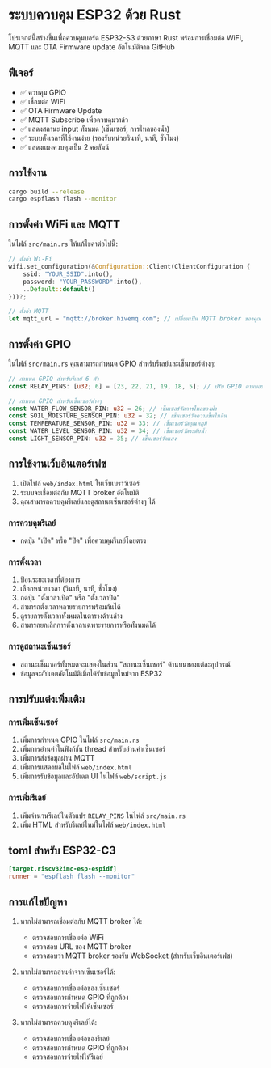 # ระบบควบคุม ESP32 ด้วย Rust

โปรเจกต์นี้สร้างขึ้นเพื่อควบคุมบอร์ด ESP32-S3 ด้วยภาษา Rust 
พร้อมการเชื่อมต่อ WiFi, MQTT และ OTA Firmware update อัตโนมัติจาก GitHub

## ฟีเจอร์
- ✅ ควบคุม GPIO
- ✅ เชื่อมต่อ WiFi
- ✅ OTA Firmware Update
- ✅ MQTT Subscribe เพื่อควบคุมวาล์ว
- ✅ แสดงสถานะ input ทั้งหมด (เซ็นเซอร์, การไหลของน้ำ)
- ✅ ระบบตั้งเวลาที่ใช้งานง่าย (รองรับหน่วยวินาที, นาที, ชั่วโมง)
- ✅ แสดงแผงควบคุมเป็น 2 คอลัมน์

## การใช้งาน

```bash
cargo build --release
cargo espflash flash --monitor
```

## การตั้งค่า WiFi และ MQTT

ในไฟล์ `src/main.rs` ให้แก้ไขค่าต่อไปนี้:

```rust
// ตั้งค่า Wi-Fi
wifi.set_configuration(&Configuration::Client(ClientConfiguration {
    ssid: "YOUR_SSID".into(),
    password: "YOUR_PASSWORD".into(),
    ..Default::default()
}))?;

// ตั้งค่า MQTT
let mqtt_url = "mqtt://broker.hivemq.com"; // เปลี่ยนเป็น MQTT broker ของคุณ
```

## การตั้งค่า GPIO

ในไฟล์ `src/main.rs` คุณสามารถกำหนด GPIO สำหรับรีเลย์และเซ็นเซอร์ต่างๆ:

```rust
// กำหนด GPIO สำหรับรีเลย์ 6 ตัว
const RELAY_PINS: [u32; 6] = [23, 22, 21, 19, 18, 5]; // ปรับ GPIO ตามบอร์ดของคุณ

// กำหนด GPIO สำหรับเซ็นเซอร์ต่างๆ
const WATER_FLOW_SENSOR_PIN: u32 = 26; // เซ็นเซอร์วัดการไหลของน้ำ
const SOIL_MOISTURE_SENSOR_PIN: u32 = 32; // เซ็นเซอร์วัดความชื้นในดิน
const TEMPERATURE_SENSOR_PIN: u32 = 33; // เซ็นเซอร์วัดอุณหภูมิ
const WATER_LEVEL_SENSOR_PIN: u32 = 34; // เซ็นเซอร์วัดระดับน้ำ
const LIGHT_SENSOR_PIN: u32 = 35; // เซ็นเซอร์วัดแสง
```

## การใช้งานเว็บอินเตอร์เฟซ

1. เปิดไฟล์ `web/index.html` ในเว็บเบราว์เซอร์
2. ระบบจะเชื่อมต่อกับ MQTT broker อัตโนมัติ
3. คุณสามารถควบคุมรีเลย์และดูสถานะเซ็นเซอร์ต่างๆ ได้

### การควบคุมรีเลย์
- กดปุ่ม "เปิด" หรือ "ปิด" เพื่อควบคุมรีเลย์โดยตรง

### การตั้งเวลา
1. ป้อนระยะเวลาที่ต้องการ
2. เลือกหน่วยเวลา (วินาที, นาที, ชั่วโมง)
3. กดปุ่ม "ตั้งเวลาเปิด" หรือ "ตั้งเวลาปิด"
4. สามารถตั้งเวลาหลายรายการพร้อมกันได้
5. ดูรายการตั้งเวลาทั้งหมดในตารางด้านล่าง
6. สามารถยกเลิกการตั้งเวลาเฉพาะรายการหรือทั้งหมดได้

### การดูสถานะเซ็นเซอร์
- สถานะเซ็นเซอร์ทั้งหมดจะแสดงในส่วน "สถานะเซ็นเซอร์" ด้านบนของแต่ละอุปกรณ์
- ข้อมูลจะอัปเดตอัตโนมัติเมื่อได้รับข้อมูลใหม่จาก ESP32

## การปรับแต่งเพิ่มเติม

### การเพิ่มเซ็นเซอร์
1. เพิ่มการกำหนด GPIO ในไฟล์ `src/main.rs`
2. เพิ่มการอ่านค่าในฟังก์ชัน thread สำหรับอ่านค่าเซ็นเซอร์
3. เพิ่มการส่งข้อมูลผ่าน MQTT
4. เพิ่มการแสดงผลในไฟล์ `web/index.html`
5. เพิ่มการรับข้อมูลและอัปเดต UI ในไฟล์ `web/script.js`

### การเพิ่มรีเลย์
1. เพิ่มจำนวนรีเลย์ในตัวแปร `RELAY_PINS` ในไฟล์ `src/main.rs`
2. เพิ่ม HTML สำหรับรีเลย์ใหม่ในไฟล์ `web/index.html`

## toml สำหรับ ESP32-C3
```toml
[target.riscv32imc-esp-espidf]  
runner = "espflash flash --monitor"
```

## การแก้ไขปัญหา

1. หากไม่สามารถเชื่อมต่อกับ MQTT broker ได้:
   - ตรวจสอบการเชื่อมต่อ WiFi
   - ตรวจสอบ URL ของ MQTT broker
   - ตรวจสอบว่า MQTT broker รองรับ WebSocket (สำหรับเว็บอินเตอร์เฟซ)

2. หากไม่สามารถอ่านค่าจากเซ็นเซอร์ได้:
   - ตรวจสอบการเชื่อมต่อของเซ็นเซอร์
   - ตรวจสอบการกำหนด GPIO ที่ถูกต้อง
   - ตรวจสอบการจ่ายไฟให้เซ็นเซอร์

3. หากไม่สามารถควบคุมรีเลย์ได้:
   - ตรวจสอบการเชื่อมต่อของรีเลย์
   - ตรวจสอบการกำหนด GPIO ที่ถูกต้อง
   - ตรวจสอบการจ่ายไฟให้รีเลย์

